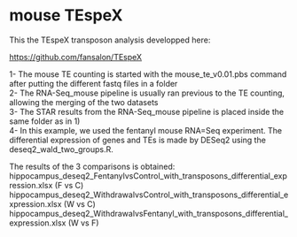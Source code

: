 # mouse TEspeX  

This the TEspeX transposon analysis developped here:  

https://github.com/fansalon/TEspeX  


1- The mouse TE counting is started with the mouse_te_v0.01.pbs command after putting the different fastq files in a folder  
2- The RNA-Seq_mouse pipeline is usually ran previous to the TE counting, allowing the merging of the two datasets   
3- The STAR results from the RNA-Seq_mouse pipeline is placed inside the same folder as in 1)  
4- In this example, we used the fentanyl mouse RNA=Seq experiment. The differential expression of genes and TEs is made by DESeq2 using the deseq2_wald_two_groups.R.  

The results of the 3 comparisons is obtained:
hippocampus_deseq2_FentanylvsControl_with_transposons_differential_expression.xlsx (F vs C)
hippocampus_deseq2_WithdrawalvsControl_with_transposons_differential_expression.xlsx (W vs C)
hippocampus_deseq2_WithdrawalvsFentanyl_with_transposons_differential_expression.xlsx (W vs F)


